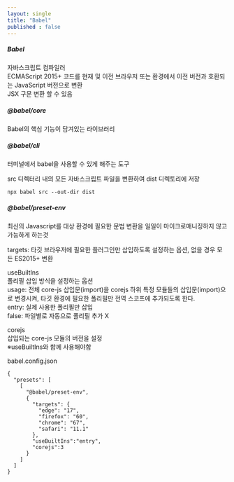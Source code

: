 ```yaml
---
layout: single
title: "Babel"
published : false
---
```


##### Babel   
자바스크립트 컴파일러   
ECMAScript 2015+ 코드를 현재 및 이전 브라우저 또는 환경에서 이전 버전과 호환되는 JavaScript 버전으로 변환   
JSX 구문 변환 할 수 있음
   
##### @babel/core   
Babel의 핵심 기능이 담겨있는 라이브러리     
   
##### @babel/cli   
터미널에서 babel을 사용할 수 있게 해주는 도구
   
src 디렉터리 내의 모든 자바스크립트 파일을 변환하여 dist 디렉토리에 저장   
```
npx babel src --out-dir dist
```
   
##### @babel/preset-env   
최신의 Javascript를 대상 환경에 필요한 문법 변환을 일일이 마이크로매니징하지 않고 가능하게 하는것   
   
targets: 타깃 브라우저에 필요한 플러그인만 삽입하도록 설정하는 옵션, 없을 경우 모든 ES2015+ 변환   
    
useBuiltIns   
폴리필 삽입 방식을 설정하는 옵션   
 usage: 전체 core-js 삽입문(import)을 corejs 하위 특정 모듈들의 삽입문(import)으로 변경시켜, 타깃 환경에 필요한 폴리필만 전역 스코프에 추가되도록 한다.   
 entry: 실제 사용한 폴리필만 삽입   
 false: 파일별로 자동으로 폴리필 추가 X
   
corejs   
삽입되는 core-js 모듈의 버전을 설정     
※useBuiltIns와 함께 사용해야함   

babel.config.json   
```
{
  "presets": [
    [
      "@babel/preset-env",
      {
        "targets": {
          "edge": "17",
          "firefox": "60",
          "chrome": "67",
          "safari": "11.1"
        },
        "useBuiltIns":"entry", 
        "corejs":3
      }
    ]
  ]
}
```